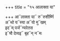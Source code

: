 +++
title = "१५ आलाक्ता या"

+++
आ᳓लाक्ता या᳓ रु᳓रुशीर्ष्णि  
अ᳓थो य᳓स्या अ᳓यो मु᳓खम्  
इद᳓म् पर्ज᳓न्यरेतस  
इ᳓ष्वै देव्यइ᳓ बृह᳓न् न᳓मः